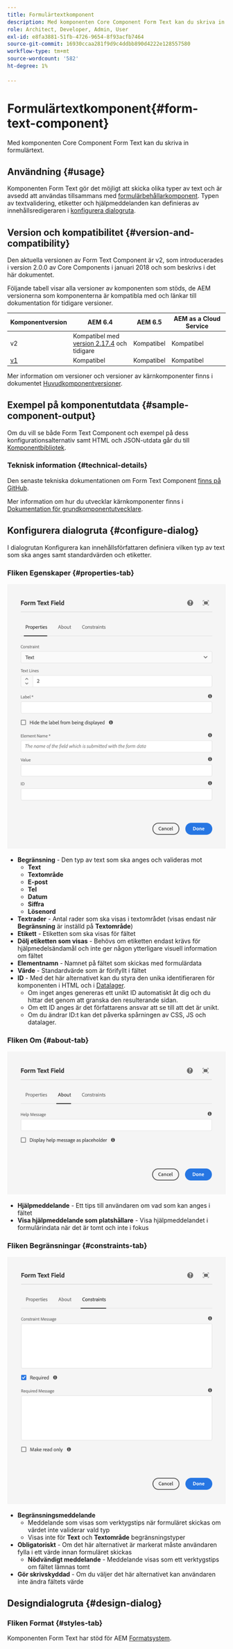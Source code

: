```yaml
---
title: Formulärtextkomponent
description: Med komponenten Core Component Form Text kan du skriva in formulärtext.
role: Architect, Developer, Admin, User
exl-id: e8fa3881-51fb-4726-9654-8f93acfb7464
source-git-commit: 16930ccaa281f9d9c4ddbb890d4222e128557580
workflow-type: tm+mt
source-wordcount: '582'
ht-degree: 1%

---
```


# Formulärtextkomponent{#form-text-component}

Med komponenten Core Component Form Text kan du skriva in formulärtext.

## Användning {#usage}

Komponenten Form Text gör det möjligt att skicka olika typer av text och är avsedd att användas tillsammans med [formulärbehållarkomponent](form-container.md). Typen av textvalidering, etiketter och hjälpmeddelanden kan definieras av innehållsredigeraren i [konfigurera dialogruta](#configure-dialog).

## Version och kompatibilitet {#version-and-compatibility}

Den aktuella versionen av Form Text Component är v2, som introducerades i version 2.0.0 av Core Components i januari 2018 och som beskrivs i det här dokumentet.

Följande tabell visar alla versioner av komponenten som stöds, de AEM versionerna som komponenterna är kompatibla med och länkar till dokumentation för tidigare versioner.

| Komponentversion | AEM 6.4 | AEM 6.5 | AEM as a Cloud Service |
|--- |--- |--- |---|
| v2 | Kompatibel med<br>[version 2.17.4](/help/versions.md) och tidigare | Kompatibel | Kompatibel |
| [v1](/help/components/v1/form-text-v1.md) | Kompatibel | Kompatibel | Kompatibel |

Mer information om versioner och versioner av kärnkomponenter finns i dokumentet [Huvudkomponentversioner](/help/versions.md).

## Exempel på komponentutdata {#sample-component-output}

Om du vill se både Form Text Component och exempel på dess konfigurationsalternativ samt HTML och JSON-utdata går du till [Komponentbibliotek](https://adobe.com/go/aem_cmp_library_form_text).

### Teknisk information {#technical-details}

Den senaste tekniska dokumentationen om Form Text Component [finns på GitHub](https://adobe.com/go/aem_cmp_tech_form_text_v2).

Mer information om hur du utvecklar kärnkomponenter finns i [Dokumentation för grundkomponentutvecklare](/help/developing/overview.md).

## Konfigurera dialogruta {#configure-dialog}

I dialogrutan Konfigurera kan innehållsförfattaren definiera vilken typ av text som ska anges samt standardvärden och etiketter.

### Fliken Egenskaper {#properties-tab}

![Fliken Egenskaper](/help/assets/form-text-edit-properties.png)

* **Begränsning** - Den typ av text som ska anges och valideras mot
   * **Text**
   * **Textområde**
   * **E-post**
   * **Tel**
   * **Datum**
   * **Siffra**
   * **Lösenord**
* **Textrader** - Antal rader som ska visas i textområdet (visas endast när **Begränsning** är inställd på **Textområde**)
* **Etikett** - Etiketten som ska visas för fältet
* **Dölj etiketten som visas** - Behövs om etiketten endast krävs för hjälpmedelsändamål och inte ger någon ytterligare visuell information om fältet
* **Elementnamn** - Namnet på fältet som skickas med formulärdata
* **Värde** - Standardvärde som är förifyllt i fältet
* **ID** - Med det här alternativet kan du styra den unika identifieraren för komponenten i HTML och i [Datalager](/help/developing/data-layer/overview.md).
   * Om inget anges genereras ett unikt ID automatiskt åt dig och du hittar det genom att granska den resulterande sidan.
   * Om ett ID anges är det författarens ansvar att se till att det är unikt.
   * Om du ändrar ID:t kan det påverka spårningen av CSS, JS och datalager.

### Fliken Om {#about-tab}

![Fliken Om](/help/assets/form-text-edit-about.png)

* **Hjälpmeddelande** - Ett tips till användaren om vad som kan anges i fältet
* **Visa hjälpmeddelande som platshållare** - Visa hjälpmeddelandet i formulärindata när det är tomt och inte i fokus

### Fliken Begränsningar {#constraints-tab}

![Fliken Begränsningar](/help/assets/form-text-edit-constraints.png)

* **Begränsningsmeddelande**
   * Meddelande som visas som verktygstips när formuläret skickas om värdet inte validerar vald typ
   * Visas inte för **Text** och **Textområde** begränsningstyper
* **Obligatoriskt** - Om det här alternativet är markerat måste användaren fylla i ett värde innan formuläret skickas
   * **Nödvändigt meddelande** - Meddelande visas som ett verktygstips om fältet lämnas tomt
* **Gör skrivskyddad** - Om du väljer det här alternativet kan användaren inte ändra fältets värde

## Designdialogruta {#design-dialog}

### Fliken Format {#styles-tab}

Komponenten Form Text har stöd för AEM [Formatsystem](/help/get-started/authoring.md#component-styling).
